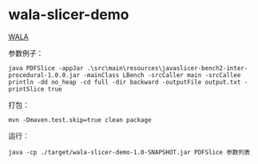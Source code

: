 # wala-slicer-demo

[WALA](https://github.com/wala/WALA)

参数例子：

```shell
java PDFSlice -appJar .\src\main\resources\javaslicer-bench2-inter-procedural-1.0.0.jar -mainClass LBench -srcCaller main -srcCallee println -dd no_heap -cd full -dir backward -outputFile output.txt -printSlice true

```

打包：
```shell
mvn -Dmaven.test.skip=true clean package
```

运行：
```shell
java -cp ./target/wala-slicer-demo-1.0-SNAPSHOT.jar PDFSlice 参数列表
```